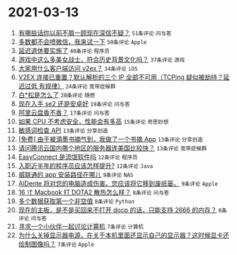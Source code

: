 # 2021-03-13

1. [有哪些话你以前不屑一顾现在深信不疑？](https://www.v2ex.com/t/761231) `51条评论` `问与答`
1. [多数都不会喷微信，我来试一下](https://www.v2ex.com/t/761262) `50条评论` `Apple`
1. [延迟退休要实施了](https://www.v2ex.com/t/761254) `40条评论` `程序员`
1. [游戏中这么多美女战士，符合历史背景文化吗？](https://www.v2ex.com/t/761219) `37条评论` `游戏`
1. [大家用什么客户端访问 v2ex？](https://www.v2ex.com/t/761241) `34条评论` `iOS`
1. [V2EX 连接已重置？默认解析的三个 IP 全部不可用（TCPing 疑似被劫持？延迟过低 有规律）](https://www.v2ex.com/t/761226) `24条评论` `宽带症候群`
1. [白*松是怎么了](https://www.v2ex.com/t/761272) `20条评论` `随想`
1. [现在入手 se2 还是安卓好](https://www.v2ex.com/t/761224) `19条评论` `问与答`
1. [阿里云盘香不香？](https://www.v2ex.com/t/761279) `17条评论` `问与答`
1. [如果 CPU 不考虑安全，性能会有多高](https://www.v2ex.com/t/761229) `15条评论` `奇思妙想`
1. [敏感词检查 API](https://www.v2ex.com/t/761283) `13条评论` `分享创造`
1. [[免费] 由于被滴墨书摘气到，我做了一个书摘 App](https://www.v2ex.com/t/761235) `13条评论` `分享创造`
1. [请问腾讯云国内哪个地区的服务器连美国比较快？](https://www.v2ex.com/t/761233) `13条评论` `宽带症候群`
1. [EasyConnect 是流氓软件吗](https://www.v2ex.com/t/761277) `12条评论` `程序员`
1. [入职近半年的程序员应该怎样提升?](https://www.v2ex.com/t/761234) `12条评论` `Java`
1. [威联通的 app 安装路径在哪儿](https://www.v2ex.com/t/761222) `9条评论` `NAS`
1. [AlDente 将对您的电脑造成伤害。您应该将它移到废纸篓。](https://www.v2ex.com/t/761217) `9条评论` `Apple`
1. [16 寸 Macbook 打 DOTA2 散热怎么样？](https://www.v2ex.com/t/761276) `8条评论` `问与答`
1. [多个数据获取第一个非空值](https://www.v2ex.com/t/761259) `8条评论` `Python`
1. [现在的主板，是不是买回来不打开 docp 的话，只能支持 2666 的内存？](https://www.v2ex.com/t/761237) `8条评论` `问与答`
1. [寻求一个小伙伴一起讨论计算机](https://www.v2ex.com/t/761252) `7条评论` `计算机`
1. [为什么关掉显示器电源，在关于本机里面还显示自己的显示器？这时候显卡还绘制图像吗？](https://www.v2ex.com/t/761218) `7条评论` `Apple`
